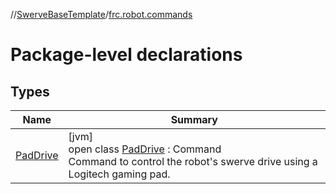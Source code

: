 //[SwerveBaseTemplate](../../index.md)/[frc.robot.commands](index.md)

# Package-level declarations

## Types

| Name | Summary |
|---|---|
| [PadDrive](-pad-drive/index.md) | [jvm]<br>open class [PadDrive](-pad-drive/index.md) : Command<br>Command to control the robot's swerve drive using a Logitech gaming pad. |
